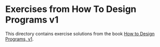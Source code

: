 # Exercises from How To Design Programs v1

This directory contains exercise solutions from the book [How to Design Programs, v1](https://htdp.org/2003-09-26/Book/).
